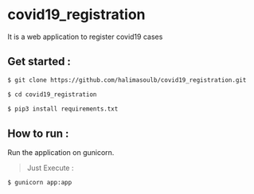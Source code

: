 # covid19_registration
It is a web  application to register covid19 cases
## Get started :
```bash
$ git clone https://github.com/halimasoulb/covid19_registration.git
```
```bash
$ cd covid19_registration
```
```bash
$ pip3 install requirements.txt
```
## How to run :
Run the application on gunicorn.
>Just Execute :
```bash
$ gunicorn app:app
```
